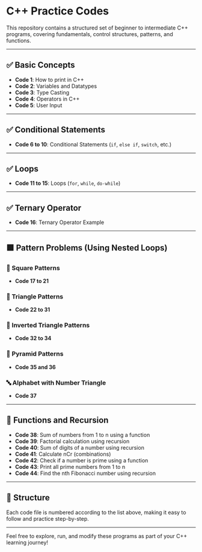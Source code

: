 # C++ Practice Codes

This repository contains a structured set of beginner to intermediate C++ programs, covering fundamentals, control structures, patterns, and functions.

---

## ✅ Basic Concepts

- **Code 1**: How to print in C++
- **Code 2**: Variables and Datatypes
- **Code 3**: Type Casting
- **Code 4**: Operators in C++
- **Code 5**: User Input

---

## ✅ Conditional Statements

- **Code 6 to 10**: Conditional Statements (`if`, `else if`, `switch`, etc.)

---

## ✅ Loops

- **Code 11 to 15**: Loops (`for`, `while`, `do-while`)

---

## ✅ Ternary Operator

- **Code 16**: Ternary Operator Example

---

## 🟩 Pattern Problems (Using Nested Loops)

### 🔲 Square Patterns
- **Code 17 to 21**

### 🔼 Triangle Patterns
- **Code 22 to 31**

### 🔽 Inverted Triangle Patterns
- **Code 32 to 34**

### 🔺 Pyramid Patterns
- **Code 35 and 36**

### 🔤 Alphabet with Number Triangle
- **Code 37**

---

## 🧮 Functions and Recursion

- **Code 38**: Sum of numbers from 1 to n using a function
- **Code 39**: Factorial calculation using recursion
- **Code 40**: Sum of digits of a number using recursion
- **Code 41**: Calculate nCr (combinations)
- **Code 42**: Check if a number is prime using a function
- **Code 43**: Print all prime numbers from 1 to n
- **Code 44**: Find the nth Fibonacci number using recursion

---

## 📁 Structure
Each code file is numbered according to the list above, making it easy to follow and practice step-by-step.

---

Feel free to explore, run, and modify these programs as part of your C++ learning journey!
